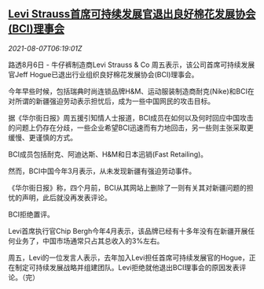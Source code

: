 <!--1628317864000-->
[Levi Strauss首席可持续发展官退出良好棉花发展协会(BCI)理事会](https://cn.reuters.com/article/levi-strauss-bci-0807-idCNKBS2F805S)
------

<div><i>2021-08-07T06:19:01Z</i></div><p>路透8月6日 - 牛仔裤制造商Levi Strauss &amp; Co 周五表示，该公司首席可持续发展官Jeff Hogue已退出行业组织良好棉花发展协会(BCI)理事会。</p><p>今年早些时候，包括瑞典时尚连锁品牌H&amp;M、运动服装制造商耐克(Nike)和BCI在对所谓的新疆强迫劳动表示担忧后，成为一些中国网民的攻击目标。</p><p>据《华尔街日报》周五援引知情人士报道，BCI成员在如何以及何时回应中国攻击的问题上仍存在分歧，一些企业希望BCI迅速而有力地回击，另一些则主张采取更缓慢、更谨慎的方式。</p><p>BCI成员包括耐克、阿迪达斯、H&amp;M和日本迅销(Fast Retailing)。</p><p>然而，BCI中国今年3月表示，从未发现新疆有强迫劳动事件。</p><p>《华尔街日报》称，四个月前，BCI从其网站上删除了一则有关其对新疆问题的担忧的声明，此后就没再发表评论。</p><p>BCI拒绝置评。</p><p>Levi首席执行官Chip Bergh今年4月表示，该品牌已经有十多年没有在新疆开展任何业务了，中国市场通常只占其总收入的3%左右。</p><p>周五，Levi的一位发言人表示，去年加入Levi担任首席可持续发展官的Hogue，正在制定可持续发展战略并组建团队。Levi拒绝就他退出BCI理事会的原因发表评论。（完）</p>
